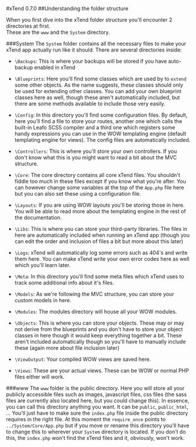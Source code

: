 #xTend 0.7.0
##Understanding the folder structure

When you first dive into the xTend folder structure you'll encounter 2 directories at first.  
These are the `www` and the `System` directory.

###System
The `System` folder contains all the necessary files to make your xTend app actually run like it should.
There are several directories inside:  

* `\Backups`: This is where your backups will be stored if you have auto-backup enabled in xTend  

* `\Blueprints`: Here you'll find some classes which are used by to `extend` some other objects. As the name suggests, these classes should only be used for extending other classes. You can add your own blueprint classes here as well, though these aren't automatically included, but there are some methods available to include those very easily.  

* `\Config`: In this directory you'll find some configuration files. By default, here you'll find a file to store your routes, another one which calls the built-in Leafo SCSS compiler and a third one which registers some handy expressions you can use in the WOW templating engine (default templating engine for views). The config files are automatically included.  

* `\Controllers`: This is where you'll store your own controllers. If you don't know what this is you might want to read a bit about the MVC structure.  

* `\Core`: The core directory contains all core xTend files. You shouldn't fiddle too much in these files except if you know what you're after. You can however change some variables at the top of the `App.php` file here but you can also set these using a configuration file.  

* `\Layouts`: If you are using WOW layouts you'll be storing those in here. You will be able to read more about the templating engine in the rest of the documentation.  

* `\Libs`: This is where you can store your third-party libraries. The files in here are automatically included when running an xTend app (though you can edit the order and inclusion of files a bit but more about this later)  

* `\Logs`: xTend will automatically log some errors such as 404's and write them here. You can make xTend write your own error codes here as well which you'll learn later.  

* `\Meta`: In this directory you'll find some meta files which xTend uses to track some additional info about it's files.  

* `\Models`: As we're following the MVC structure, you can store your custom models in here.  

* `\Modules`: The modules directory will house all your WOW modules.  

* `\Objects`: This is where you can store your objects. These may or may not derive from the blueprints and you don't have to store your object classes in here though it would keep everything together a bit. These aren't included automatically though so you'll have to manually include these (again more about file inclusion later)  

* `\ViewOutput`: Your compiled WOW views are saved here.  

* `\Views`: These are your actual views. These can be WOW or normal PHP files either will work.  


###www
The `www` folder is the public directory. Here you will store all your publicly accessible files such as
images, javascript files, css files (the sass files are currently also located here, but you could change this).
In essence, you can call this directory anything you want. It can be `public`, `public_html`, ... You'll just have to make sure
the `index.php` file inside the public directory requires in the right file. At this moment the `require_once` points to
`../System/Core/App.php` but if you move or rename this directory you'll have to change this to wherever your `System` directory is located. If you don't do this, the `index.php` won't find the xTend files and it, obviously, won't work.
